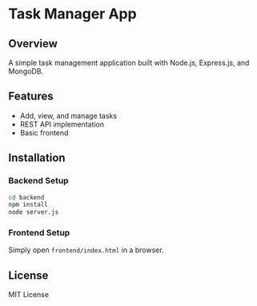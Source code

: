 # Task Manager App

## Overview
A simple task management application built with Node.js, Express.js, and MongoDB.

## Features
- Add, view, and manage tasks
- REST API implementation
- Basic frontend

## Installation

### Backend Setup
```sh
cd backend
npm install
node server.js
```

### Frontend Setup
Simply open `frontend/index.html` in a browser.

## License
MIT License
